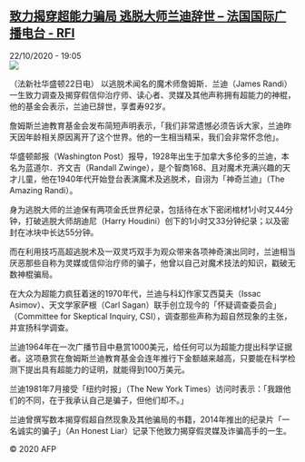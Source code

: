 <!--1603389369000-->
[致力揭穿超能力骗局 逃脱大师兰迪辞世 – 法国国际广播电台 - RFI](http://www.rfi.fr//cn/contenu/20201022-%E8%87%B4%E5%8A%9B%E6%8F%AD%E7%A9%BF%E8%B6%85%E8%83%BD%E5%8A%9B%E9%AA%97%E5%B1%80-%E9%80%83%E8%84%B1%E5%A4%A7%E5%B8%88%E5%85%B0%E8%BF%AA%E8%BE%9E%E4%B8%96)
------

<div>22/10/2020 - 19:05</div><img src="https://s.rfi.fr/media/display/f881bb22-148d-11eb-a704-005056a98db9/w:310/p:16x9/int0001b.201023010502.jpg"><div class="t-content__body u-clearfix"><p>（法新社华盛顿22日电）    以逃脱术闻名的魔术师詹姆斯．兰迪（James Randi）一生致力调查及揭穿假信仰治疗师、读心者、灵媒及其他声称拥有超能力的神棍，他的基金会表示，兰迪已辞世，享耆寿92岁。</p><p>    詹姆斯兰迪教育基金会发布简短声明表示，「我们非常遗憾必须告诉大家，兰迪昨天因年龄相关原因离开了这个世界。他的一生相当精采，我们会非常怀念他」。</p><p>    华盛顿邮报（Washington Post）报导，1928年出生于加拿大多伦多的兰迪，本名为蓝道尔．齐文吉（Randall Zwinge），是个智商168、且对魔术充满兴趣的天才儿童，他在1940年代开始登台表演魔术及逃脱术，自诩为「神奇兰迪」（The Amazing Randi）。</p><p>    身为逃脱大师的兰迪保有两项金氏世界纪录，包括待在水下密闭棺材1小时又44分钟，打破逃脱大师胡迪尼（Harry Houdini）创下的1小时又33分钟纪录；以及密封在冰块中长达55分钟。</p><p>    而在利用技巧高超逃脱术及一双灵巧双手为观众带来各项神奇演出同时，兰迪相当厌恶那些自称为灵媒或信仰治疗师的骗子，他曾以自己对魔术技法的知识，戳破无数神棍骗局。</p><p>    在大众为超能力疯狂着迷的1970年代，兰迪与科幻作家艾西莫夫（Issac Asimov）、天文学家萨根（Carl Sagan）联手创立现今的「怀疑调查委员会」（Committee for Skeptical Inquiry, CSI），调查那些声称为超自然现象的主张，并宣扬科学调查。</p><p>    兰迪1964年在一次广播节目中悬赏1000美元，给任何可以为超能力提出科学证据者。这项悬赏在詹姆斯兰迪教育基金会连年推行下金额越来越高，只要能在科学检测下提出具有超能力的证明，就能得到100万美元。</p><p>    兰迪1981年7月接受「纽约时报」（The New York Times）访问时表示：「我跟他们的不同，在于我承认自己是骗子，但他们却不。」</p><p>    兰迪曾撰写数本揭穿假超自然现象及其他骗局的书籍，2014年推出的纪录片「一名诚实的骗子」（An Honest Liar）记录下他致力揭穿假灵媒及诈骗高手的一生。</p><p class="t-copyright">© 2020 AFP</p>        </div>
